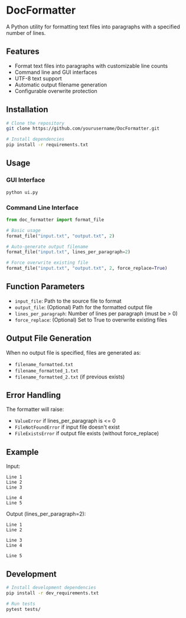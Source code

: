 # DocFormatter

A Python utility for formatting text files into paragraphs with a specified number of lines.

## Features

- Format text files into paragraphs with customizable line counts
- Command line and GUI interfaces
- UTF-8 text support
- Automatic output filename generation
- Configurable overwrite protection

## Installation

```bash
# Clone the repository
git clone https://github.com/yourusername/DocFormatter.git

# Install dependencies
pip install -r requirements.txt
```

## Usage

### GUI Interface

```bash
python ui.py
```

### Command Line Interface

```python
from doc_formatter import format_file

# Basic usage
format_file("input.txt", "output.txt", 2)

# Auto-generate output filename
format_file("input.txt", lines_per_paragraph=2)

# Force overwrite existing file
format_file("input.txt", "output.txt", 2, force_replace=True)
```

## Function Parameters

- `input_file`: Path to the source file to format
- `output_file`: (Optional) Path for the formatted output file
- `lines_per_paragraph`: Number of lines per paragraph (must be > 0)
- `force_replace`: (Optional) Set to True to overwrite existing files

## Output File Generation

When no output file is specified, files are generated as:

- `filename_formatted.txt`
- `filename_formatted_1.txt`
- `filename_formatted_2.txt` (if previous exists)

## Error Handling

The formatter will raise:

- `ValueError` if lines_per_paragraph is <= 0
- `FileNotFoundError` if input file doesn't exist
- `FileExistsError` if output file exists (without force_replace)

## Example

Input:

```text
Line 1
Line 2
Line 3

Line 4
Line 5
```

Output (lines_per_paragraph=2):

```text
Line 1
Line 2

Line 3
Line 4

Line 5
```

## Development

```bash
# Install development dependencies
pip install -r dev_requirements.txt

# Run tests
pytest tests/
```